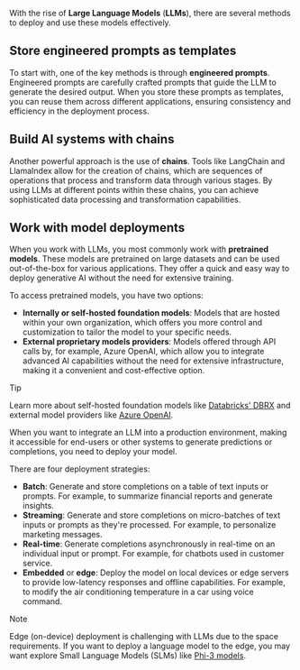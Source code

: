 With the rise of **Large Language Models** (**LLMs**), there are several methods to deploy and use these models effectively.

## Store engineered prompts as templates

To start with, one of the key methods is through **engineered prompts**. Engineered prompts are carefully crafted prompts that guide the LLM to generate the desired output. When you store these prompts as templates, you can reuse them across different applications, ensuring consistency and efficiency in the deployment process.

## Build AI systems with chains

Another powerful approach is the use of **chains**. Tools like LangChain and LlamaIndex allow for the creation of chains, which are sequences of operations that process and transform data through various stages. By using LLMs at different points within these chains, you can achieve sophisticated data processing and transformation capabilities.

## Work with model deployments

When you work with LLMs, you most commonly work with **pretrained models**. These models are pretrained on large datasets and can be used out-of-the-box for various applications. They offer a quick and easy way to deploy generative AI without the need for extensive training.

To access pretrained models, you have two options:

- **Internally or self-hosted foundation models**: Models that are hosted within your own organization, which offers you more control and customization to tailor the model to your specific needs.
- **External proprietary models providers**: Models offered through API calls by, for example,  Azure OpenAI, which allow you to integrate advanced AI capabilities without the need for extensive infrastructure, making it a convenient and cost-effective option.

> [!Tip]
> Learn more about self-hosted foundation models like [Databricks' DBRX](https://www.databricks.com/blog/introducing-dbrx-new-state-art-open-llm?azure-portal=true) and external model providers like [Azure OpenAI](/azure/ai-services/openai/overview?azure-portal=true).

When you want to integrate an LLM into a production environment, making it accessible for end-users or other systems to generate predictions or completions, you need to deploy your model.

There are four deployment strategies:

- **Batch**: Generate and store completions on a table of text inputs or prompts. For example, to summarize financial reports and generate insights.
- **Streaming**: Generate and store completions on micro-batches of text inputs or prompts as they're processed. For example, to personalize marketing messages.
- **Real-time**: Generate completions asynchronously in real-time on an individual input or prompt. For example, for chatbots used in customer service.
- **Embedded** or **edge**: Deploy the model on local devices or edge servers to provide low-latency responses and offline capabilities. For example, to modify the air conditioning temperature in a car using voice command.

> [!Note]
> Edge (on-device) deployment is challenging with LLMs due to the space requirements. If you want to deploy a language model to the edge, you may want explore Small Language Models (SLMs) like [Phi-3 models](/blog/introducing-phi-3-redefining-whats-possible-with-slms/?azure-portal=true).
